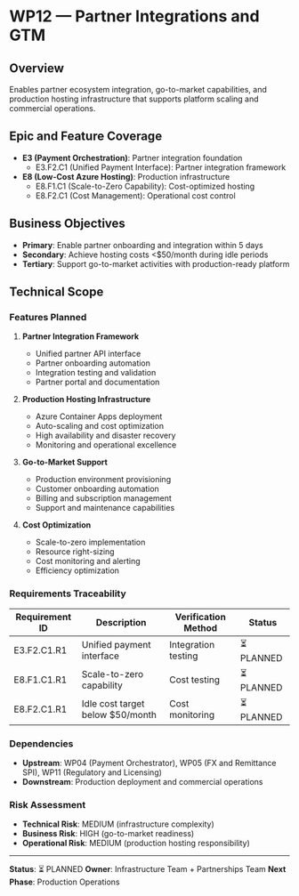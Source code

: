 # WP12 — Partner Integrations and GTM

## Overview
Enables partner ecosystem integration, go-to-market capabilities, and production hosting infrastructure that supports platform scaling and commercial operations.

## Epic and Feature Coverage
- **E3 (Payment Orchestration)**: Partner integration foundation
  - E3.F2.C1 (Unified Payment Interface): Partner integration framework
- **E8 (Low-Cost Azure Hosting)**: Production infrastructure
  - E8.F1.C1 (Scale-to-Zero Capability): Cost-optimized hosting
  - E8.F2.C1 (Cost Management): Operational cost control

## Business Objectives
- **Primary**: Enable partner onboarding and integration within 5 days
- **Secondary**: Achieve hosting costs <$50/month during idle periods
- **Tertiary**: Support go-to-market activities with production-ready platform

## Technical Scope

### Features Planned
1. **Partner Integration Framework**
   - Unified partner API interface
   - Partner onboarding automation
   - Integration testing and validation
   - Partner portal and documentation

2. **Production Hosting Infrastructure**
   - Azure Container Apps deployment
   - Auto-scaling and cost optimization
   - High availability and disaster recovery
   - Monitoring and operational excellence

3. **Go-to-Market Support**
   - Production environment provisioning
   - Customer onboarding automation
   - Billing and subscription management
   - Support and maintenance capabilities

4. **Cost Optimization**
   - Scale-to-zero implementation
   - Resource right-sizing
   - Cost monitoring and alerting
   - Efficiency optimization

### Requirements Traceability
| Requirement ID | Description | Verification Method | Status |
|---|---|---|---|
| E3.F2.C1.R1 | Unified payment interface | Integration testing | ⏳ PLANNED |
| E8.F1.C1.R1 | Scale-to-zero capability | Cost testing | ⏳ PLANNED |
| E8.F2.C1.R1 | Idle cost target below $50/month | Cost monitoring | ⏳ PLANNED |

### Dependencies
- **Upstream**: WP04 (Payment Orchestrator), WP05 (FX and Remittance SPI), WP11 (Regulatory and Licensing)
- **Downstream**: Production deployment and commercial operations

### Risk Assessment
- **Technical Risk**: MEDIUM (infrastructure complexity)
- **Business Risk**: HIGH (go-to-market readiness)
- **Operational Risk**: MEDIUM (production hosting responsibility)

---
**Status**: ⏳ PLANNED
**Owner**: Infrastructure Team + Partnerships Team
**Next Phase**: Production Operations